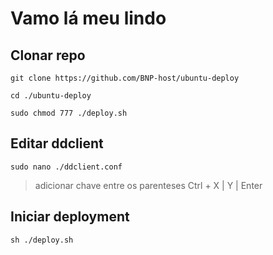 # Vamo lá meu lindo
## Clonar repo
`git clone https://github.com/BNP-host/ubuntu-deploy`

`cd ./ubuntu-deploy`

`sudo chmod 777 ./deploy.sh`
## Editar ddclient
`sudo nano ./ddclient.conf`
> adicionar chave entre os parenteses
> Ctrl + X | Y | Enter
## Iniciar deployment
`sh ./deploy.sh`
